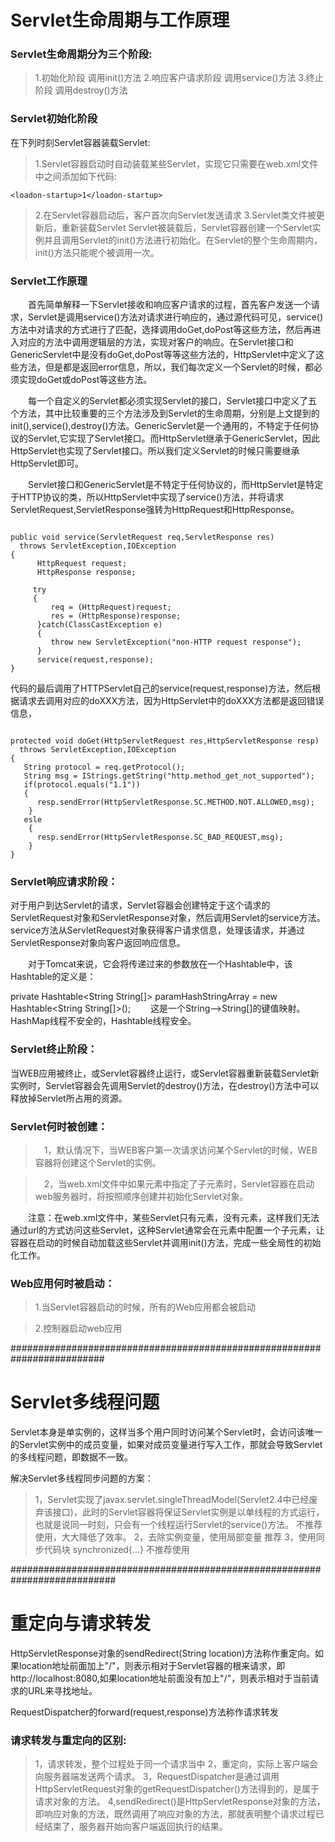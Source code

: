 # Servlet生命周期与工作原理
### Servlet生命周期分为三个阶段:
> 1.初始化阶段 调用init()方法
> 2.响应客户请求阶段   调用service()方法
> 3.终止阶段   调用destroy()方法

### Servlet初始化阶段
在下列时刻Servlet容器装载Servlet:
> 1.Servlet容器启动时自动装载某些Servlet，实现它只需要在web.xml文件中<Servlet></Servlet>之间添加如下代码:
```
<loadon-startup>1</loadon-startup>
```
> 2.在Servlet容器启动后，客户首次向Servlet发送请求
> 3.Servlet类文件被更新后，重新装载Servlet
Servlet被装载后，Servlet容器创建一个Servlet实例并且调用Servlet的init()方法进行初始化。在Servlet的整个生命周期内，init()方法只能呢个被调用一次。


### Servlet工作原理
　　首先简单解释一下Servlet接收和响应客户请求的过程，首先客户发送一个请求，Servlet是调用service()方法对请求进行响应的，通过源代码可见，service()方法中对请求的方式进行了匹配，选择调用doGet,doPost等这些方法，然后再进入对应的方法中调用逻辑层的方法，实现对客户的响应。在Servlet接口和GenericServlet中是没有doGet,doPost等等这些方法的，HttpServlet中定义了这些方法，但是都是返回error信息，所以，我们每次定义一个Servlet的时候，都必须实现doGet或doPost等这些方法。

　　每一个自定义的Servlet都必须实现Servlet的接口，Servlet接口中定义了五个方法，其中比较重要的三个方法涉及到Servlet的生命周期，分别是上文提到的init(),service(),destroy()方法。GenericServlet是一个通用的，不特定于任何协议的Servlet,它实现了Servlet接口。而HttpServlet继承于GenericServlet，因此HttpServlet也实现了Servlet接口。所以我们定义Servlet的时候只需要继承HttpServlet即可。

　　Servlet接口和GenericServlet是不特定于任何协议的，而HttpServlet是特定于HTTP协议的类，所以HttpServlet中实现了service()方法，并将请求ServletRequest,ServletResponse强转为HttpRequest和HttpResponse。

```

public void service(ServletRequest req,ServletResponse res) 
  throws ServletException,IOException
{
      HttpRequest request;
      HttpResponse response;
 
     try
     {
         req = (HttpRequest)request;
         res = (HttpResponse)response;
      }catch(ClassCastException e)
      {
         throw new ServletException("non-HTTP request response"); 
      }
      service(request,response);
}
```
代码的最后调用了HTTPServlet自己的service(request,response)方法，然后根据请求去调用对应的doXXX方法，因为HttpServlet中的doXXX方法都是返回错误信息，
```

protected void doGet(HttpServletRequest res,HttpServletResponse resp)
  throws ServletException,IOException
{
   String protocol = req.getProtocol();
   String msg = IStrings.getString("http.method_get_not_supported");
   if(protocol.equals("1.1"))
   {
      resp.sendError(HttpServletResponse.SC.METHOD.NOT.ALLOWED,msg);
    }
   esle
    {
      resp.sendError(HttpServletResponse.SC_BAD_REQUEST,msg);
    }
}
```
### Servlet响应请求阶段：
对于用户到达Servlet的请求，Servlet容器会创建特定于这个请求的ServletRequest对象和ServletResponse对象，然后调用Servlet的service方法。service方法从ServletRequest对象获得客户请求信息，处理该请求，并通过ServletResponse对象向客户返回响应信息。

　　对于Tomcat来说，它会将传递过来的参数放在一个Hashtable中，该Hashtable的定义是：

private Hashtable<String String[]> paramHashStringArray = new Hashtable<String String[]>();
　　这是一个String-->String[]的键值映射。
HashMap线程不安全的，Hashtable线程安全。

### Servlet终止阶段：
当WEB应用被终止，或Servlet容器终止运行，或Servlet容器重新装载Servlet新实例时，Servlet容器会先调用Servlet的destroy()方法，在destroy()方法中可以释放掉Servlet所占用的资源。


### Servlet何时被创建：
>　1，默认情况下，当WEB客户第一次请求访问某个Servlet的时候，WEB容器将创建这个Servlet的实例。

>　2，当web.xml文件中如果<servlet>元素中指定了<load-on-startup>子元素时，Servlet容器在启动web服务器时，将按照顺序创建并初始化Servlet对象。

　　注意：在web.xml文件中，某些Servlet只有<serlvet>元素，没有<servlet-mapping>元素，这样我们无法通过url的方式访问这些Servlet，这种Servlet通常会在<servlet>元素中配置一个<load-on-startup>子元素，让容器在启动的时候自动加载这些Servlet并调用init()方法，完成一些全局性的初始化工作。

### Web应用何时被启动：
> 1.当Servlet容器启动的时候，所有的Web应用都会被启动

> 2.控制器启动web应用



#########################################################################

# Servlet多线程问题
Servlet本身是单实例的，这样当多个用户同时访问某个Servlet时，会访问该唯一的Servlet实例中的成员变量，如果对成员变量进行写入工作，那就会导致Servlet的多线程问题，即数据不一致。

解决Servlet多线程同步问题的方案：

> 1，Servlet实现了javax.servlet.singleThreadModel(Servlet2.4中已经废弃该接口)，此时的Servlet容器将保证Servlet实例是以单线程的方式运行，也就是说同一时刻，只会有一个线程运行Servlet的service()方法。   不推荐使用，大大降低了效率。
> 2，去除实例变量，使用局部变量  推荐
> 3，使用同步代码块 synchronized{...}  不推荐使用


###########################################################################


# 重定向与请求转发
HttpServletResponse对象的sendRedirect(String location)方法称作重定向。如果location地址前面加上"/"，则表示相对于Servlet容器的根来请求，即http://localhost:8080,如果location地址前面没有加上"/"，则表示相对于当前请求的URL来寻找地址。

RequestDispatcher的forward(request,response)方法称作请求转发
### 请求转发与重定向的区别:
> 1，请求转发，整个过程处于同一个请求当中
> 2，重定向，实际上客户端会向服务器端发送两个请求。
> 3，RequestDispatcher是通过调用HttpServletRequest对象的getRequestDispatcher()方法得到的，是属于请求对象的方法。
> 4,sendRedirect()是HttpServletResponse对象的方法，即响应对象的方法，既然调用了响应对象的方法，那就表明整个请求过程已经结束了，服务器开始向客户端返回执行的结果。


